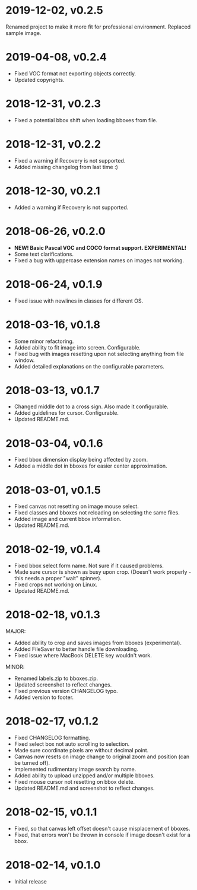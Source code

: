 # 2019-12-02, v0.2.5
Renamed project to make it more fit for professional environment.
Replaced sample image.

# 2019-04-08, v0.2.4
* Fixed VOC format not exporting objects correctly.
* Updated copyrights.

# 2018-12-31, v0.2.3
* Fixed a potential bbox shift when loading bboxes from file.

# 2018-12-31, v0.2.2
* Fixed a warning if Recovery is not supported.
* Added missing changelog from last time :)

# 2018-12-30, v0.2.1
* Added a warning if Recovery is not supported.

# 2018-06-26, v0.2.0
* **NEW! Basic Pascal VOC and COCO format support. EXPERIMENTAL!**
* Some text clarifications.
* Fixed a bug with uppercase extension names on images not working.

# 2018-06-24, v0.1.9
* Fixed issue with newlines in classes for different OS.

# 2018-03-16, v0.1.8
* Some minor refactoring.
* Added ability to fit image into screen. Configurable.
* Fixed bug with images resetting upon not selecting anything from file window.
* Added detailed explanations on the configurable parameters.

# 2018-03-13, v0.1.7
* Changed middle dot to a cross sign. Also made it configurable.
* Added guidelines for cursor. Configurable.
* Updated README.md.

# 2018-03-04, v0.1.6
* Fixed bbox dimension display being affected by zoom.
* Added a middle dot in bboxes for easier center approximation.

# 2018-03-01, v0.1.5
* Fixed canvas not resetting on image mouse select.
* Fixed classes and bboxes not reloading on selecting the same files.
* Added image and current bbox information.
* Updated README.md.

# 2018-02-19, v0.1.4
* Fixed bbox select form name. Not sure if it caused problems.
* Made sure cursor is shown as busy upon crop. (Doesn't work properly - this needs a proper "wait" spinner).
* Fixed crops not working on Linux.
* Updated README.md.

# 2018-02-18, v0.1.3
MAJOR:
* Added ability to crop and saves images from bboxes (experimental).
* Added FileSaver to better handle file downloading.
* Fixed issue where MacBook DELETE key wouldn't work.

MINOR:
* Renamed labels.zip to bboxes.zip.
* Updated screenshot to reflect changes.
* Fixed previous version CHANGELOG typo.
* Added version to footer.

# 2018-02-17, v0.1.2

* Fixed CHANGELOG formatting.
* Fixed select box not auto scrolling to selection.
* Made sure coordinate pixels are without decimal point.
* Canvas now resets on image change to original zoom and position (can be turned off).
* Implemented rudimentary image search by name.
* Added ability to upload unzipped and/or multiple bboxes.
* Fixed mouse cursor not resetting on bbox delete.
* Updated README.md and screenshot to reflect changes.
    
# 2018-02-15, v0.1.1

* Fixed, so that canvas left offset doesn't cause misplacement of bboxes.
* Fixed, that errors won't be thrown in console if image doesn't exist for a bbox.

# 2018-02-14, v0.1.0

* Initial release